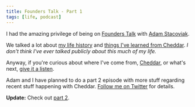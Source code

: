 ```yaml
---
title: Founders Talk - Part 1
tags: [life, podcast]
---
```


I had the amazing privilege of being on [Founders Talk](http://5by5.tv/founderstalk/38) with [Adam Stacoviak](https://twitter.com/adamstac).

We talked a lot about [my life history](http://samsoff.es/posts/four-years) and [things I've learned from Cheddar](http://samsoff.es/posts/cheddar-lessons-so-far). *I don't think I've ever talked publicly about this much of my life.*

Anyway, if you're curious about where I've come from, [Cheddar](http://cheddarapp.com), or what's next, [give it a listen](http://samsoff.es/posts/cheddar-lessons-so-far).

Adam and I have planned to do a part 2 episode with more stuff regarding recent stuff happening with Cheddar. [Follow me on Twitter](http://twitter.com/samsoffes) for details.

**Update:** Check out [part 2](http://samsoff.es/posts/founders-talk-part-2).
